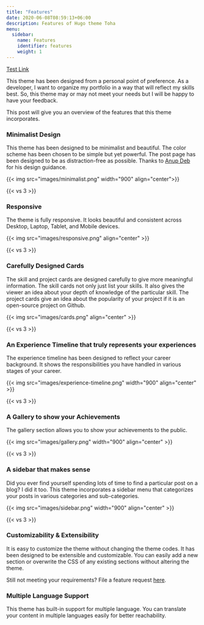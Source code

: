 ```yaml
---
title: "Features"
date: 2020-06-08T08:59:13+06:00
description: Features of Hugo theme Toha
menu:
  sidebar:
    name: Features
    identifier: features
    weight: 1
---
```


[Test Link](/posts/getting-started/prepare-site/index.md)

This theme has been designed from a personal point of preference. As a developer, I want to organize my portfolio in a way that will reflect my skills best. So, this theme may or may not meet your needs but I will be happy to have your feedback.

This post will give you an overview of the features that this theme incorporates.

### Minimalist Design

This theme has been designed to be minimalist and beautiful. The color scheme has been chosen to be simple but yet powerful. The post page has been designed to be as distraction-free as possible. Thanks to [Anup Deb](https://dribbble.com/anupdeb) for his design guidance.

{{< img src="images/minimalist.png" width="900" align="center">}}

{{< vs 3 >}}

### Responsive

The theme is fully responsive. It looks beautiful and consistent across Desktop, Laptop, Tablet, and Mobile devices.

{{< img src="images/responsive.png" align="center" >}}

{{< vs 3 >}}

### Carefully Designed Cards

The skill and project cards are designed carefully to give more meaningful information. The skill cards not only just list your skills. It also gives the viewer an idea about your depth of knowledge of the particular skill. The project cards give an idea about the popularity of your project if it is an open-source project on Github.

{{< img src="images/cards.png" align="center" >}}

{{< vs 3 >}}

### An Experience Timeline that truly represents your experiences

The experience timeline has been designed to reflect your career background. It shows the responsibilities you have handled in various stages of your career.

{{< img src="images/experience-timeline.png" width="900" align="center" >}}

{{< vs 3 >}}

### A Gallery to show your Achievements

The gallery section allows you to show your achievements to the public.

{{< img src="images/gallery.png" width="900" align="center" >}}

{{< vs 3 >}}

### A sidebar that makes sense

Did you ever find yourself spending lots of time to find a particular post on a blog? I did it too. This theme incorporates a sidebar menu that categorizes your posts in various categories and sub-categories.

{{< img src="images/sidebar.png" width="900" align="center" >}}

{{< vs 3 >}}

### Customizability & Extensibility

It is easy to customize the theme without changing the theme codes. It has been designed to be extensible and customizable. You can easily add a new section or overwrite the CSS of any existing sections without altering the theme.

Still not meeting your requirements? File a feature request [here](https://github.com/hossainemruz/toha).

### Multiple Language Support

This theme has built-in support for multiple language. You can translate your content in multiple languages easily for better reachability.
